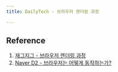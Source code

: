 ```yaml
---
title: DailyTech - 브라우저 렌더링 과정

---
```

## Reference

1. [재그지그 - 브라우저 렌더링 과정](https://wormwlrm.github.io/2021/03/27/How-browsers-work.html)
2. [Naver D2 - 브라우저는 어떻게 동작하는가?](https://d2.naver.com/helloworld/59361)